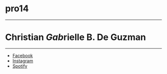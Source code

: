 # pro14
---
# Christian *Gab*rielle B. De Guzman
---
- [Facebook](https://www.facebook.com)
- [Instagram](https://instagram.com)
- [Spotify](https://spotify.com)
